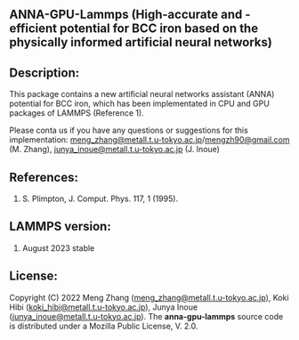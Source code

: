 ## ANNA-GPU-Lammps (High-accurate and -efficient potential for BCC iron based on the physically informed artificial neural networks)

## Description:
This package contains a new artificial neural networks assistant (ANNA) potential for BCC iron, which has been implementated in CPU and GPU packages of LAMMPS (Reference 1). 

Please conta us if you have any questions or suggestions for this implementation: meng_zhang@metall.t.u-tokyo.ac.jp/mengzh90@gmail.com (M. Zhang), junya_inoue@metall.t.u-tokyo.ac.jp (J. Inoue)

## References:
1) S. Plimpton, J. Comput. Phys. 117, 1 (1995).

## LAMMPS version:
1) August 2023 stable

## License:
Copyright (C) 2022 Meng Zhang (meng_zhang@metall.t.u-tokyo.ac.jp), Koki Hibi (koki_hibi@metall.t.u-tokyo.ac.jp), Junya Inoue (junya_inoue@metall.t.u-tokyo.ac.jp). The __anna-gpu-lammps__ source code is distributed under a Mozilla Public License, V. 2.0.
